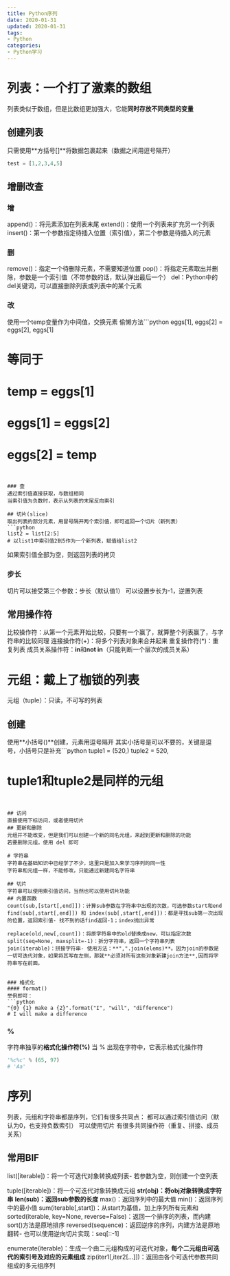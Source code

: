 ```yaml
---
title: Python序列
date: 2020-01-31
updated: 2020-01-31
tags:
- Python
categories:
- Python学习
---
```


# 列表：一个打了激素的数组
列表类似于数组，但是比数组更加强大，它能**同时存放不同类型的变量**
## 创建列表
只需使用**方括号[]**将数据包裹起来（数据之间用逗号隔开）
```python
test = [1,2,3,4,5]
```
## 增删改查
### 增
append()：将元素添加在列表末尾
extend()：使用一个列表来扩充另一个列表
insert()：第一个参数指定待插入位置（索引值），第二个参数是待插入的元素

### 删
remove()：指定一个待删除元素，不需要知道位置
pop()：将指定元素取出并删除，参数是一个索引值（不带参数的话，默认弹出最后一个）
del：Python中的del关键词，可以直接删除列表或列表中的某个元素

### 改
使用一个temp变量作为中间值，交换元素
偷懒方法```python
eggs[1], eggs[2] = eggs[2], eggs[1]
# 等同于
# temp = eggs[1]
# eggs[1] = eggs[2]
# eggs[2] = temp
```


### 查
通过索引值直接获取，与数组相同
当索引值为负数时，表示从列表的末尾反向索引

## 切片(slice)
取出列表的部分元素，用冒号隔开两个索引值，即可返回一个切片（新列表）
```python
list2 = list[2:5]
# 以list1中索引值2到5作为一个新列表，赋值给list2
```
如果索引值全部为空，则返回列表的拷贝

### 步长
切片可以接受第三个参数：步长（默认值1）
可以设置步长为-1，逆置列表

## 常用操作符
比较操作符：从第一个元素开始比较，只要有一个赢了，就算整个列表赢了，与字符串的比较同理
连接操作符(+)：将多个列表对象来合并起来
重复操作符(*)：重复列表
成员关系操作符：**in**和**not in**（只能判断一个层次的成员关系）

# 元组：戴上了枷锁的列表
元组（tuple）：只读，不可写的列表
## 创建
使用**小括号()**创建，元素用逗号隔开
其实小括号是可以不要的，关键是逗号，小括号只是补充```python
tuple1 = (520,)
tuple2 = 520,
# tuple1和tuple2是同样的元组
```


## 访问
直接使用下标访问，或者使用切片
## 更新和删除
元组并不能改变，但是我们可以创建一个新的同名元组，来起到更新和删除的功能
若要删除元组，使用 del 即可

# 字符串
字符串在基础知识中已经学了不少，这里只是加入来学习序列的同一性
字符串和元组一样，不能修改，只能通过新建同名字符串

## 切片
字符串可以使用索引值访问，当然也可以使用切片功能
## 内置函数
count(sub,[start[,end]])：计算sub参数在字符串中出现的次数，可选参数start和end
find(sub[,start[,end]]) 和 index(sub[,start[,end]])：都是寻找sub第一次出现的位置，返回索引值- 找不到的话find返回-1；index抛出异常

replace(old,new[,count])：将原字符串中的old替换成new，可以指定次数
split(seq=None, maxsplit=-1)：拆分字符串，返回一个字符串列表
join(iterable)：拼接字符串- 使用方法：**",".join(elems)**。因为join的参数是一切可迭代对象，如果将其写在左侧，那就**必须对所有这些对象新建join方法**,因而将字符串写在前面。


### 格式化
#### format()
举例即可：
```python
"{0} {1} make a {2}".format("I", "will", "difference")
# I will make a difference
```
### %
字符串独享的**格式化操作符(%)**
当 % 出现在字符中，它表示格式化操作符

```python
'%c%c' % (65, 97)
# 'Aa'
```
# 序列
列表，元组和字符串都是序列，它们有很多共同点：
都可以通过索引值访问（默认为0，也支持负数索引）
可以使用切片
有很多共同操作符（重复、拼接、成员关系）

## 常用BIF
list([iterable])：将一个可迭代对象转换成列表- 若参数为空，则创建一个空列表

tuple([iterable])：将一个可迭代对象转换成元组
**str(obj)：将obj对象转换成字符串**
**len(sub)：返回sub参数的长度**
max()：返回序列中的最大值
min()：返回序列中的最小值
sum(iterable[,start])：从start为基值，加上序列所有元素和
sorted(iterable, key=None, reverse=False)：返回一个排序的列表，而内建sort()方法是原地排序
reversed(sequence)：返回逆序的序列，内建方法是原地翻转- 也可以使用逆向切片实现：seq[::-1]

enumerate(iterable)：生成一个由二元组构成的可迭代对象，**每个二元组由可迭代的索引号及对应的元素组成**
zip(iter1[,iter2[…]])：返回由各个可迭代参数共同组成的多元组序列

